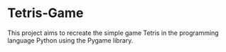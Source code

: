 # Tetris-Game
This project aims to recreate the simple game Tetris in the programming language Python using the Pygame library. 
